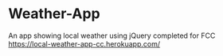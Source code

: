 # Weather-App
An app showing local weather using jQuery completed for FCC
https://local-weather-app-cc.herokuapp.com/
